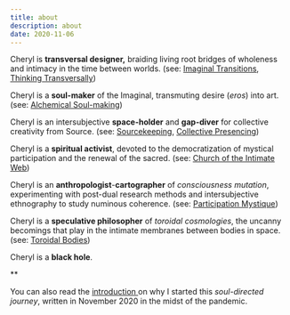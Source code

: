 ```yaml
---
title: about
description: about
date: 2020-11-06
---
```



Cheryl is **transversal designer,** braiding living root bridges of wholeness and intimacy in the time between worlds. (see: [Imaginal Transitions](https://weallcanada.org/wp-content/uploads/2022/10/Toronto-Imaginal-Transitions-v1.0.pdf), [Thinking Transversally](https://youtu.be/fnpDP71uI9A?si=Ss8aVuVKzouH3afU))

Cheryl is a **soul-maker** of the Imaginal, transmuting desire (*eros*) into art. (see: [Alchemical Soul-making](https://youtu.be/lcK-fu6BtZ0?si=LwRs9nWOs_rYadRy)) 

Cheryl is an intersubjective **space-holder** and **gap-diver** for collective creativity from Source. (see: [Sourcekeeping](https://www.youtube.com/watch?v=YBvcETG4W_k), [Collective Presencing](https://cherylhsu.ca/tags/collectivepresencing/))

Cheryl is a **spiritual activist**, devoted to the democratization of mystical participation and the renewal of the sacred. (see: [Church of the Intimate Web](https://publish.obsidian.md/intimateweb/The+Logos+Garden))

Cheryl is an **anthropologist**-**cartographer** of *consciousness mutation*, experimenting with post-dual research methods and intersubjective ethnography to study numinous coherence. (see: [Participation Mystique](https://youtu.be/lcK-fu6BtZ0?si=VPFj7J3G2WuhQmP6))

Cheryl is a **speculative philosopher** of *toroidal cosmologies*, the uncanny becomings that play in the intimate membranes between bodies in space. (see: [Toroidal Bodies](https://youtu.be/mKSEh06X8hI?si=OPoUpfuqBQlslnuJ))

Cheryl is a **black hole**. 

**

You can also read the [introduction ](https://cherylhsu.ca/post/2020-11-06-about/)on why I started this *soul-directed journey*, written in November 2020 in the midst of the pandemic. 

